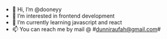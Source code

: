 - 👋 Hi, I’m @dooneyy
- 👀 I’m interested in frontend development
- 🌱 I’m currently learning javascript and react
- 📫 You can reach me by mail @ #dunniraufah@gmail.com# 

<!---
dooneyy/dooneyy is a ✨ special ✨ repository because its `README.md` (this file) appears on your GitHub profile.
You can click the Preview link to take a look at your changes.
--->
